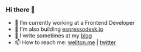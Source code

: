 ### Hi there 👋

<!--
**welitonderesende/welitonderesende** is a ✨ _special_ ✨ repository because its `README.md` (this file) appears on your GitHub profile.
-->

- 🔭 I’m currently working at a Frontend Developer
- 🐶 I'm also building [espressodesk.io](espressodesk.io)
- 💬 I write sometimes at my [blog](https://weliton.me/)
- 📫 How to reach me: [weliton.me](https://weliton.me) | [twitter](https://twitter.com/itsweliton)
